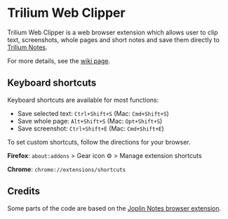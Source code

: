 # Trilium Web Clipper

Trilium Web Clipper is a web browser extension which allows user to clip text, screenshots, whole pages and short notes and save them directly to [Trilium Notes](https://github.com/zadam/trilium).

For more details, see the [wiki page](https://github.com/zadam/trilium/wiki/Web-clipper).

## Keyboard shortcuts

Keyboard shortcuts are available for most functions:

* Save selected text: `Ctrl+Shift+S` (Mac: `Cmd+Shift+S`)
* Save whole page: `Alt+Shift+S` (Mac: `Opt+Shift+S`)
* Save screenshot: `Ctrl+Shift+E` (Mac: `Cmd+Shift+E`)

To set custom shortcuts, follow the directions for your browser.

**Firefox**: `about:addons` > Gear icon ⚙️ > Manage extension shortcuts

**Chrome**: `chrome://extensions/shortcuts`

## Credits

Some parts of the code are based on the [Joplin Notes browser extension](https://github.com/laurent22/joplin/tree/master/Clipper).
